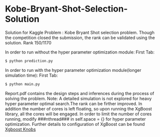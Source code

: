 # Kobe-Bryant-Shot-Selection-Solution
Solution for Kaggle Problem : Kobe Bryant  Shot selection problem.
Though the competition closed the submission, the rank can be validated using the solution.
Rank 150/1170 


In order to run without the hyper parameter optimization module:
First Tab:
```sh
$ python prediction.py
```

In order to run with the hyper parameter optimization module(longer simulation time):
First Tab:
```sh
$ python main.py
```

Report.pdf contains the design steps and inferences during the process of solving the problem.
Note: A detailed simulation is not explored for heavy hyper parameter optimal search.The rank
can be firther improved. In addition the number of cores is left floating, so upon running 
the XgBoost library, all the cores will be engaged. In order to limit the number of cores 
running, modify ###nthread### in self.space = {} for hyper parameter optimization. Further details 
to configuration of XgBoost can be found [Xgboost Knobs](http://xgboost.readthedocs.io/en/latest//parameter.html)

